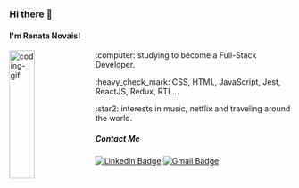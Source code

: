 ### Hi there 👋

#### I'm Renata Novais!
<img align="left" alt="coding-gif" src="https://media.giphy.com/media/fAnzw6YK33jMwzp5wp/giphy.gif" width="30%" height="230"/>
<!--
![coding-gif](https://media.giphy.com/media/fAnzw6YK33jMwzp5wp/giphy.gif)
-->

<p>:computer: studying to become a Full-Stack Developer.</p>
<p>:heavy_check_mark: CSS, HTML, JavaScript, Jest, ReactJS, Redux, RTL...</p>
<p>:star2: interests in music, netflix and traveling around the world.</p>

##### Contact Me
[![Linkedin Badge](https://img.shields.io/badge/-LinkedIn-blue?style=flat-square&logo=Linkedin&logoColor=white&link=https://www.linkedin.com/in/renata-novais/)](https://www.linkedin.com/in/renata-novais/)
[![Gmail Badge](https://img.shields.io/badge/-Gmail-c14438?style=flat-square&logo=Gmail&logoColor=white&link=mailto:rnovaiscs@gmail.com)](mailto:rnovaiscs@gmail.com)
<!--
**RenataNovais/RenataNovais** is a ✨ _special_ ✨ repository because its `README.md` (this file) appears on your GitHub profile.

Here are some ideas to get you started:

- 🔭 I’m currently working on ...
- 🌱 I’m currently learning ...
- 👯 I’m looking to collaborate on ...
- 🤔 I’m looking for help with ...
- 💬 Ask me about ...
- 📫 How to reach me: ...
- 😄 Pronouns: ...
- ⚡ Fun fact: ...
-->
